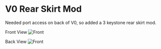 # V0 Rear Skirt Mod

Needed port access on back of V0, so added a 3 keystone rear skirt mod.  

Front View
![Front](https://github.com/Greecher/My_Voron_Mods/blob/main/V0/V0%20Keystone%20Skirt/Fitment%20Front.jpeg?raw=true)

Back View
![Front](https://github.com/Greecher/My_Voron_Mods/blob/main/V0/V0%20Keystone%20Skirt/Fitment%20Back.jpeg?raw=true)
